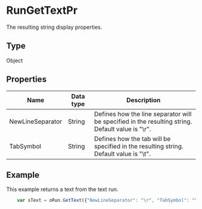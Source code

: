 # RunGetTextPr

The resulting string display properties.

## Type

Object

## Properties

| **Name** | **Data type** | **Description** |
| ------------- | ------------- | ------------- |
| NewLineSeparator | String | Defines how the line separator will be specified in the resulting string. Default value is "\r". |
| TabSymbol | String | Defines how the tab will be specified in the resulting string. Default value is "\t". |

## Example

This example returns a text from the text run.

```javascript
	var sText = oRun.GetText({"NewLineSeparator": "\r", "TabSymbol": "\t"});
```